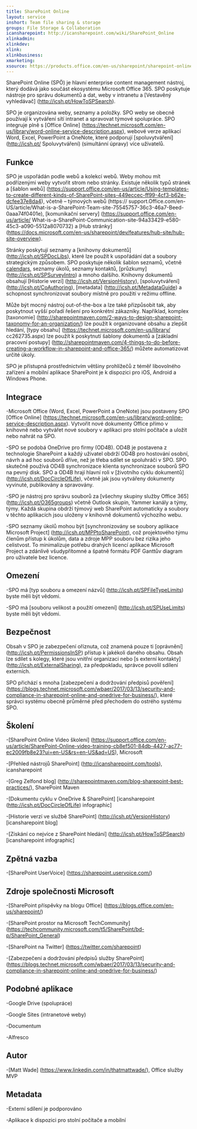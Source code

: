 ```yaml
---
title: SharePoint Online
layout: service
inshort: Team file sharing & storage
groups: File Storage & Collaboration
icansharepoint: http://icansharepoint.com/wiki/SharePoint_Online
xlinkadmin: 
xlinkdev: 
xlink: 
xlinkbusiness: 
xmarketing: 
xsource: https://products.office.com/en-us/sharepoint/sharepoint-online-collaboration-software
---
```


SharePoint Online (SPÖ) je hlavní enterprise content management nástroj, který dodává jako součást ekosystému Microsoft Office 365. SPO poskytuje nástroje pro správu dokumentů a dat, weby v intranetu a [Vestavěný vyhledávač] (http://icsh.pt/HowToSPSearch).

SPO je organizována weby, seznamy a položky. SPO weby se obecně používají k vytváření sítí intranet a spravovat týmové spolupráce. SPO integruje plně s [Office Online] (https://technet.microsoft.com/en-us/library/word-online-service-description.aspx), webové verze aplikací Word, Excel, PowerPoint a OneNote, které podporují [spoluvytváření] (http://icsh.pt/ Spoluvytváření) (simultánní úpravy) více uživatelů.

Funkce
---------

SPO je uspořádán podle webů a kolekcí webů. Weby mohou mít podřízenými weby vytvořit strom nebo stránky. Existuje několik typů stránek a [šablon webů] (https://support.office.com/en-us/article/Using-templates-to-create-different-kinds-of-SharePoint-sites-449eccec-ff99-4cf3-b62e-dcfee37e8da4), včetně – týmových webů (https:// support.Office.com/en-US/article/What-is-a-SharePoint-Team-site-75545757-36c3-46a7-Beed-0aaa74f0401e), [komunikační servery] (https://support.office.com/en-us/article/ What-is-a-SharePoint-Communication-site-94a33429-e580-45c3-a090-5512a8070732) a [Hub stránky] (https://docs.microsoft.com/en-us/sharepoint/dev/features/hub-site/hub-site-overview).

Stránky poskytují seznamy a [knihovny dokumentů] (http://icsh.pt/SPDocLibs), které lze použít k uspořádání dat a soubory strategickým způsobem. SPO poskytuje několik šablon seznamů, včetně [calendars](https//icsh.pt/SPCalendars), seznamy úkolů, seznamy kontaktů, [průzkumy] (http://icsh.pt/SPSurveyIntro) a mnoho dalšího. Knihovny dokumentů obsahují [Historie verzí] (http://icsh.pt/VersionHistory), [spoluvytváření] (http://icsh.pt/CoAuthoring), [metadata] (http://icsh.pt/MetadataGuide) a schopnost synchronizovat soubory místně pro použití v režimu offline.

Může být mocný nástroj out-of-the-box a lze také přizpůsobit tak, aby poskytnout vyšší pořadí řešení pro konkrétní zákazníky. Například, komplex [taxonomie] (http://sharepointmaven.com/2-ways-to-design-sharepoint-taxonomy-for-an-organization/) lze použít k organizované obsahu a zlepšit hledání, [typy obsahu] (https://technet.microsoft.com/en-us/library/ cc262735.aspx) lze použít k poskytnutí šablony dokumentů a [základní pracovní postupy] (http://sharepointmaven.com/4-things-to-do-before-creating-a-workflow-in-sharepoint-and-office-365/) můžete automatizovat určité úkoly.

SPO je přístupná prostřednictvím většiny prohlížečů z téměř libovolného zařízení a mobilní aplikace SharePoint je k dispozici pro iOS, Android a Windows Phone.

Integrace
---------

-Microsoft Office (Word, Excel, PowerPoint a OneNote) jsou postaveny SPO [Office Online] (https://technet.microsoft.com/en-us/library/word-online-service-description.aspx). Vytvořit nové dokumenty Office přímo v knihovně nebo vytvářet nové soubory v aplikaci pro stolní počítače a uložit nebo nahrát na SPO.

-SPO se podobá OneDrive pro firmy (OD4B). OD4B je postavena z technologie SharePoint a každý uživatel obdrží OD4B pro hostování osobní, návrh a ad hoc souborů dříve, než je třeba sdílet se spoluhráči v SPO. SPO skutečně používá OD4B synchronizace klienta synchronizace souborů SPO na pevný disk. SPO a OD4B hrají hlavní roli v [životního cyklu dokumentů] (http://icsh.pt/DocCircleOfLife), včetně jak jsou vytvářeny dokumenty vyvinuté, publikovány a spravovány.

-SPO je nástroj pro správu souborů za [všechny skupiny služby Office 365] (http://icsh.pt/O365groups) včetně Outlook skupin, Yammer kanály a týmy, týmy. Každá skupina obdrží týmový web SharePoint automaticky a soubory v těchto aplikacích jsou uloženy v knihovně dokumentů výchozího webu.

-SPO seznamy úkolů mohou být [synchronizovány se soubory aplikace Microsoft Project] (http://icsh.pt/MPPtoSharePoint), což projektového týmu členům přístup k úkolům, data a zdroje MPP souboru bez rizika jeho celistvost. To minimalizuje potřebu drahých licencí aplikace Microsoft Project a zdánlivě všudypřítomné a špatně formátu PDF Ganttův diagram pro uživatele bez licence.

Omezení
---------

-SPO má [typ souboru a omezení názvů] (http://icsh.pt/SPFileTypeLimits) byste měli být vědomi.

-SPO má [souboru velikost a použití omezení] (http://icsh.pt/SPUseLimits) byste měli být vědomi.

Bezpečnost
---------

Obsah v SPO je zabezpečení oříznuta, což znamená pouze ti [oprávnění] (http://icsh.pt/PermissionsInSP) přístup k jakékoli daného obsahu. Obsah lze sdílet s kolegy, které jsou vnitřní organizaci nebo [s externí kontakty] (http://icsh.pt/ExternalSharing), za předpokladu, správce povolil sdílení externích.

SPO přichází s mnoha [zabezpečení a dodržování předpisů pověření] (https://blogs.technet.microsoft.com/wbaer/2017/03/13/security-and-compliance-in-sharepoint-online-and-onedrive-for-business/), které správci systému obecně průměrné před přechodem do ostrého systému SPO.

Školení
---------

-[SharePoint Online Video školení] (https://support.office.com/en-us/article/SharePoint-Online-video-training-cb8ef501-84db-4427-ac77-ec2009fb8e23?ui=en-US&rs=en-US&ad=US), Microsoft

-[Přehled nástrojů SharePoint] (http://icansharepoint.com/tools), icansharepoint

-[Greg Zelfond blog] (http://sharepointmaven.com/blog-sharepoint-best-practices/), SharePoint Maven

-[Dokumentu cyklu v OneDrive & SharePoint] \[icansharepoint (http://icsh.pt/DocCircleOfLife)
    infographic\]

-[Historie verzí ve službě SharePoint] (http://icsh.pt/VersionHistory)
    \[icansharepoint blog\]

-[Získání co nejvíce z SharePoint
    hledání] (http://icsh.pt/HowToSPSearch) \[icansharepoint infographic\]

Zpětná vazba
---------

-[SharePoint UserVoice] (https://sharepoint.uservoice.com/)

Zdroje společnosti Microsoft
---------

-[SharePoint příspěvky na blogu Office] (https://blogs.office.com/en-us/sharepoint/)

-[SharePoint prostor na Microsoft TechCommunity] (https://techcommunity.microsoft.com/t5/SharePoint/bd-p/SharePoint_General)

-[SharePoint na Twitter] (https://twitter.com/sharepoint)

-[Zabezpečení a dodržování předpisů služby SharePoint] (https://blogs.technet.microsoft.com/wbaer/2017/03/13/security-and-compliance-in-sharepoint-online-and-onedrive-for-business/)


Podobné aplikace
--------------------

-Google Drive (spolupráce)

-Google Sites (intranetové weby)

-Documentum

-Alfresco

Autor
---------

-[Matt Wade] (https://www.linkedin.com/in/thatmattwade/), Office služby MVP

Metadata
--------

-Externí sdílení je podporováno

-Aplikace k dispozici pro stolní počítače a mobilní

